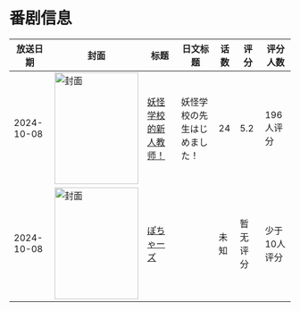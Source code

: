 # 番剧信息

|放送日期|封面|标题|日文标题|话数|评分|评分人数|
|---|---|---|---|---|---|---|
|2024-10-08|<img src="//lain.bgm.tv/pic/cover/c/d2/d3/470294_655dA.jpg" alt="封面" style="width:150px;height:200px;object-fit:cover;">|[妖怪学校的新人教师！](https://bangumi.tv/subject/470294)|妖怪学校の先生はじめました！|24|5.2|196人评分|
|2024-10-08|<img src="//lain.bgm.tv/pic/cover/c/19/08/513530_Tj6ZC.jpg" alt="封面" style="width:150px;height:200px;object-fit:cover;">|[ぽちゃーズ](https://bangumi.tv/subject/513530)||未知|暂无评分|少于10人评分|
